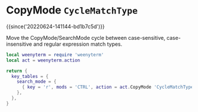 # CopyMode `CycleMatchType`

{{since('20220624-141144-bd1b7c5d')}}

Move the CopyMode/SearchMode cycle between case-sensitive, case-insensitive
and regular expression match types.

```lua
local weenyterm = require 'weenyterm'
local act = weenyterm.action

return {
  key_tables = {
    search_mode = {
      { key = 'r', mods = 'CTRL', action = act.CopyMode 'CycleMatchType' },
    },
  },
}
```

